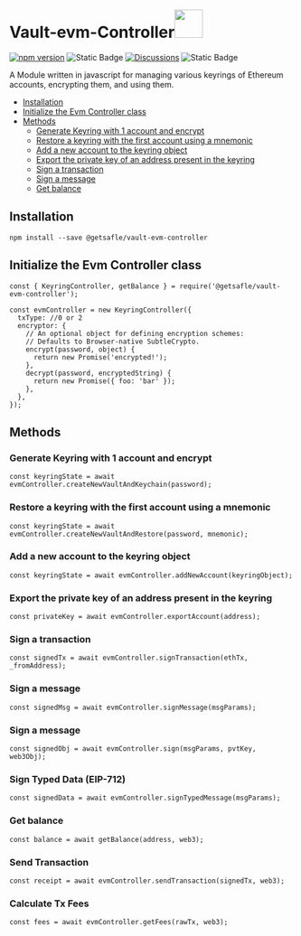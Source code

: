 # Vault-evm-Controller<code><a href="https://www.docker.com/" target="_blank"><img height="50" src="https://assets.coingecko.com/coins/images/279/small/ethereum.png?1595348880"></a></code>

[![npm version](https://badge.fury.io/js/@getsafle%2Fvault-evm-controller.svg)](https://badge.fury.io/js/@getsafle%2Fvault-evm-controller) <img alt="Static Badge" src="https://img.shields.io/badge/License-MIT-green"> [![Discussions][discussions-badge]][discussions-link]
<img alt="Static Badge" src="https://img.shields.io/badge/Evm_controller-documentation-purple">

A Module written in javascript for managing various keyrings of Ethereum accounts, encrypting them, and using them.

- [Installation](#installation)
- [Initialize the Evm Controller class](#initialize-the-evm-controller-class)
- [Methods](#methods)
  - [Generate Keyring with 1 account and encrypt](#generate-keyring-with-1-account-and-encrypt)
  - [Restore a keyring with the first account using a mnemonic](#restore-a-keyring-with-the-first-account-using-a-mnemonic)
  - [Add a new account to the keyring object](#add-a-new-account-to-the-keyring-object)
  - [Export the private key of an address present in the keyring](#export-the-private-key-of-an-address-present-in-the-keyring)
  - [Sign a transaction](#sign-a-transaction)
  - [Sign a message](#sign-a-message)
  - [Get balance](#get-balance)

## Installation

`npm install --save @getsafle/vault-evm-controller`

## Initialize the Evm Controller class

```
const { KeyringController, getBalance } = require('@getsafle/vault-evm-controller');

const evmController = new KeyringController({
  txType: //0 or 2
  encryptor: {
    // An optional object for defining encryption schemes:
    // Defaults to Browser-native SubtleCrypto.
    encrypt(password, object) {
      return new Promise('encrypted!');
    },
    decrypt(password, encryptedString) {
      return new Promise({ foo: 'bar' });
    },
  },
});
```

## Methods

### Generate Keyring with 1 account and encrypt

```
const keyringState = await evmController.createNewVaultAndKeychain(password);
```

### Restore a keyring with the first account using a mnemonic

```
const keyringState = await evmController.createNewVaultAndRestore(password, mnemonic);
```

### Add a new account to the keyring object

```
const keyringState = await evmController.addNewAccount(keyringObject);
```

### Export the private key of an address present in the keyring

```
const privateKey = await evmController.exportAccount(address);
```

### Sign a transaction

```
const signedTx = await evmController.signTransaction(ethTx, _fromAddress);
```

### Sign a message

```
const signedMsg = await evmController.signMessage(msgParams);
```

### Sign a message

```
const signedObj = await evmController.sign(msgParams, pvtKey, web3Obj);
```

### Sign Typed Data (EIP-712)

```
const signedData = await evmController.signTypedMessage(msgParams);
```

### Get balance

```
const balance = await getBalance(address, web3);
```

### Send Transaction

```
const receipt = await evmController.sendTransaction(signedTx, web3);
```

### Calculate Tx Fees

```
const fees = await evmController.getFees(rawTx, web3);
```

[discussions-badge]: https://img.shields.io/badge/Code_Quality-passing-rgba
[discussions-link]: https://github.com/getsafle/vault-evm-controller/actions
